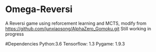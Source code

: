 # Omega-Reversi
A Reversi game using reforcement learning and MCTS, modify from https://github.com/junxiaosong/AlphaZero_Gomoku.git
Still working in progress

#Dependencies
Python:3.6
Tensorflow: 1.3
Pygame: 1.9.3
